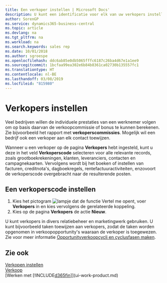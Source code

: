 ```yaml
---
title: Een verkoper instellen | Microsoft Docs'
description: U kunt een identificatie voor elk van uw verkopers instellen, zodat u de prestaties van een individuele werknemer kunt bijhouden of een verkoper aan een contact kunt toewijzen.
author: SorenGP
ms.service: dynamics365-business-central
ms.topic: article
ms.devlang: na
ms.tgt_pltfrm: na
ms.workload: na
ms.search.keywords: sales rep
ms.date: 10/01/2018
ms.author: sgroespe
ms.openlocfilehash: ddc6ab85e0db5065fffc6187c26ba4d67e1a1ee9
ms.sourcegitcommit: 1bcfaa99ea302e6b84b8361ca02730b135557fc1
ms.translationtype: HT
ms.contentlocale: nl-BE
ms.lasthandoff: 03/08/2019
ms.locfileid: "815980"
---
```

# <a name="set-up-salespeople"></a>Verkopers instellen
Veel bedrijven willen de individuele prestaties van een werknemer volgen om op basis daarvan de verkoopcommissie of bonus te kunnen berekenen. Zie bijvoorbeeld het rapport met **verkoperscommissies**. Mogelijk wil een bedrijf ook een verkoper aan elk contact toewijzen.

Wanneer u een verkoper op de pagina **Verkopers** hebt ingesteld, kunt u deze in het veld **Verkoperscode** selecteren voor alle relevante records, zoals grootboekrekeningen, klanten, leveranciers, contacten en campagnekaarten. Vervolgens wordt bij het boeken of instellen van facturen, creditnota's, dagboekregels, rentefactuuractiviteiten, enzovoort de verkoperscode overgebracht naar de resulterende posten.

## <a name="to-set-up-a-salesperson-code"></a>Een verkoperscode instellen
1. Kies het pictogram ![lampje dat de functie Vertel me opent](media/ui-search/search_small.png "Vertel me wat u wilt doen"), voer **Verkopers** in en kies vervolgens de gerelateerde koppeling.
2. Kies op de pagina **Verkopers** de actie **Nieuw**.

U kunt verkopers in divers relatiebeheer en marketingwerk gebruiken. U kunt bijvoorbeeld taken toewijzen aan verkopers, zodat de taken worden opgenomen in verkoopopportunity's waaraan de verkoper is toegewezen. Zie voor meer informatie [Opportunityverkoopcycli en cyclusfasen maken](marketing-how-setup-opportunity-sales-cycles-stages.md).

## <a name="see-also"></a>Zie ook
[Verkopen instellen](sales-setup-sales.md)  
[Verkoop](sales-manage-sales.md)  
[Werken met [!INCLUDE[d365fin](includes/d365fin_md.md)]](ui-work-product.md)  
